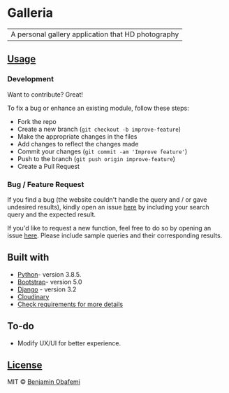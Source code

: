 # Galleria

<table>
<tr>
<td>
  A personal gallery application that HD photography
</td>
</tr>
</table>


## [Usage](https://technoblogger.herokuapp.com/)

### Development

Want to contribute? Great!

To fix a bug or enhance an existing module, follow these steps:

- Fork the repo
- Create a new branch (`git checkout -b improve-feature`)
- Make the appropriate changes in the files
- Add changes to reflect the changes made
- Commit your changes (`git commit -am 'Improve feature'`)
- Push to the branch (`git push origin improve-feature`)
- Create a Pull Request

### Bug / Feature Request

If you find a bug (the website couldn't handle the query and / or gave undesired results), kindly open an issue [here](https://github.com/benjaminbills/galleria/issues/new) by including your search query and the expected result.

If you'd like to request a new function, feel free to do so by opening an issue [here](https://github.com/benjaminbills/galleria/issues/new). Please include sample queries and their corresponding results.

## Built with

- [Python](https://www.python.org/)- version 3.8.5.
- [Bootstrap](https://getbootstrap.com/)- version 5.0
- [Django](https://www.djangoproject.com/) - version 3.2
- [Cloudinary](https://cloudinary.com/)
- [Check requirements for more details](https://github.com/benjaminbills/galleria/blob/master/requirements.txt)

## To-do

- Modify UX/UI for better experience.

## [License](https://github.com/benjaminbills/galleria/blob/master/License)

MIT © [Benjamin Obafemi ](https://github.com/benjaminbills)
